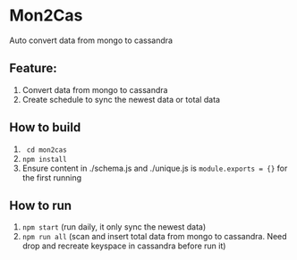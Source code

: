 # Mon2Cas
Auto convert data from mongo to cassandra

## Feature:
1. Convert data from mongo to cassandra
2. Create schedule to sync the newest data or total data

## How to build
1. ``` cd mon2cas```
2. ```npm install```
3. Ensure content in ./schema.js and ./unique.js is ```module.exports = {}``` for the first running

## How to run
1. ```npm start``` (run daily, it only sync the newest data)
2. ```npm run all``` (scan and insert total data from mongo to cassandra. Need drop and recreate keyspace in cassandra before run it)